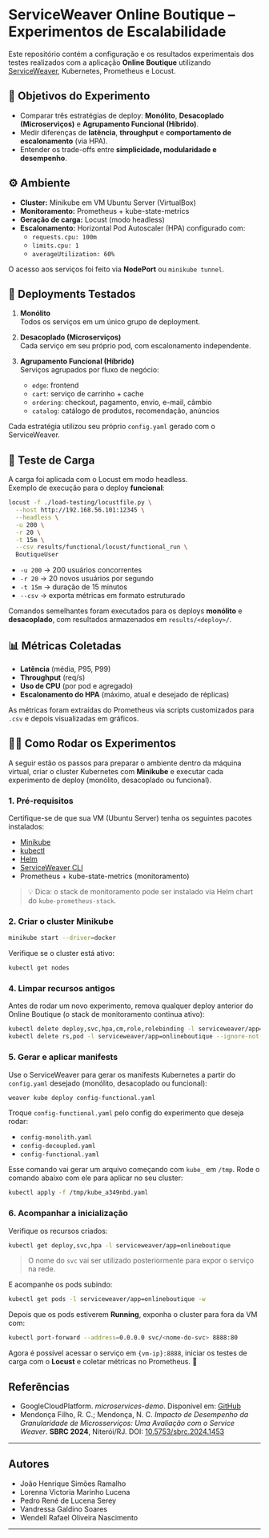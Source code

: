 # ServiceWeaver Online Boutique – Experimentos de Escalabilidade

Este repositório contém a configuração e os resultados experimentais dos testes realizados com a aplicação **Online Boutique** utilizando [ServiceWeaver](https://serviceweaver.dev/), Kubernetes, Prometheus e Locust.

## 📌 Objetivos do Experimento
- Comparar três estratégias de deploy: **Monólito**, **Desacoplado (Microserviços)** e **Agrupamento Funcional (Híbrido)**.
- Medir diferenças de **latência**, **throughput** e **comportamento de escalonamento** (via HPA).
- Entender os trade-offs entre **simplicidade, modularidade e desempenho**.

## ⚙️ Ambiente
- **Cluster:** Minikube em VM Ubuntu Server (VirtualBox)  
- **Monitoramento:** Prometheus + kube-state-metrics  
- **Geração de carga:** Locust (modo headless)  
- **Escalonamento:** Horizontal Pod Autoscaler (HPA) configurado com:
  - `requests.cpu: 100m`
  - `limits.cpu: 1`
  - `averageUtilization: 60%`

O acesso aos serviços foi feito via **NodePort** ou `minikube tunnel`.

## 📂 Deployments Testados
1. **Monólito**  
   Todos os serviços em um único grupo de deployment.

2. **Desacoplado (Microserviços)**  
   Cada serviço em seu próprio pod, com escalonamento independente.

3. **Agrupamento Funcional (Híbrido)**  
   Serviços agrupados por fluxo de negócio:
   - `edge`: frontend
   - `cart`: serviço de carrinho + cache
   - `ordering`: checkout, pagamento, envio, e-mail, câmbio
   - `catalog`: catálogo de produtos, recomendação, anúncios

Cada estratégia utilizou seu próprio `config.yaml` gerado com o ServiceWeaver.

## 🚀 Teste de Carga
A carga foi aplicada com o Locust em modo headless.  
Exemplo de execução para o deploy **funcional**:

```bash
locust -f ./load-testing/locustfile.py \
  --host http://192.168.56.101:12345 \
  --headless \
  -u 200 \
  -r 20 \
  -t 15m \
  --csv results/functional/locust/functional_run \
  BoutiqueUser
```

* `-u 200` → 200 usuários concorrentes
* `-r 20` → 20 novos usuários por segundo
* `-t 15m` → duração de 15 minutos
* `--csv` → exporta métricas em formato estruturado

Comandos semelhantes foram executados para os deploys **monólito** e **desacoplado**, com resultados armazenados em `results/<deploy>/`.

## 📊 Métricas Coletadas

* **Latência** (média, P95, P99)
* **Throughput** (req/s)
* **Uso de CPU** (por pod e agregado)
* **Escalonamento do HPA** (máximo, atual e desejado de réplicas)

As métricas foram extraídas do Prometheus via scripts customizados para `.csv` e depois visualizadas em gráficos.

## 🧑‍🔬 Como Rodar os Experimentos

A seguir estão os passos para preparar o ambiente dentro da máquina virtual, criar o cluster Kubernetes com **Minikube** e executar cada experimento de deploy (monólito, desacoplado ou funcional).

### 1. Pré-requisitos

Certifique-se de que sua VM (Ubuntu Server) tenha os seguintes pacotes instalados:

- [Minikube](https://minikube.sigs.k8s.io/docs/start/)  
- [kubectl](https://kubernetes.io/docs/tasks/tools/)  
- [Helm](https://helm.sh/docs/intro/install/)  
- [ServiceWeaver CLI](https://serviceweaver.dev/)  
- Prometheus + kube-state-metrics (monitoramento)

> 💡 Dica: o stack de monitoramento pode ser instalado via Helm chart do `kube-prometheus-stack`.

### 2. Criar o cluster Minikube

```bash
minikube start --driver=docker
```

Verifique se o cluster está ativo:

```bash
kubectl get nodes
```

### 4. Limpar recursos antigos

Antes de rodar um novo experimento, remova qualquer deploy anterior do Online Boutique (o stack de monitoramento continua ativo):

```bash
kubectl delete deploy,svc,hpa,cm,role,rolebinding -l serviceweaver/app=onlineboutique --ignore-not-found
kubectl delete rs,pod -l serviceweaver/app=onlineboutique --ignore-not-found
```

### 5. Gerar e aplicar manifests

Use o ServiceWeaver para gerar os manifests Kubernetes a partir do `config.yaml` desejado (monólito, desacoplado ou funcional):

```bash
weaver kube deploy config-functional.yaml
```

Troque `config-functional.yaml` pelo config do experimento que deseja rodar:

* `config-monolith.yaml`
* `config-decoupled.yaml`
* `config-functional.yaml`

Esse comando vai gerar um arquivo começando com `kube_` em `/tmp`. Rode o comando abaixo com ele para aplicar no seu cluster:

```bash
kubectl apply -f /tmp/kube_a349nbd.yaml
```

### 6. Acompanhar a inicialização

Verifique os recursos criados:

```bash
kubectl get deploy,svc,hpa -l serviceweaver/app=onlineboutique
```
> O nome do `svc` vai ser utilizado posteriormente para expor o serviço na rede.

E acompanhe os pods subindo:

```bash
kubectl get pods -l serviceweaver/app=onlineboutique -w
```

Depois que os pods estiverem **Running**, exponha o cluster para fora da VM com:

```bash
kubectl port-forward --address=0.0.0.0 svc/<nome-do-svc> 8888:80
```

Agora é possível acessar o serviço em `{vm-ip}:8888`, iniciar os testes de carga com o **Locust** e coletar métricas no Prometheus. 🎯

## Referências

- GoogleCloudPlatform. *microservices-demo*. Disponível em: [GitHub](https://github.com/GoogleCloudPlatform/microservices-demo)  
- Mendonça Filho, R. C.; Mendonça, N. C. *Impacto de Desempenho da Granularidade de Microsserviços: Uma Avaliação com o Service Weaver*. **SBRC 2024**, Niterói/RJ. DOI: [10.5753/sbrc.2024.1453](https://doi.org/10.5753/sbrc.2024.1453)  

---

## Autores

- João Henrique Simões Ramalho  
- Lorenna Victoria Marinho Lucena  
- Pedro René de Lucena Serey  
- Vandressa Galdino Soares  
- Wendell Rafael Oliveira Nascimento  

---
